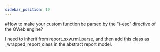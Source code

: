 ```yaml
---
sidebar_position: 19
---
```


#How to make your custom function be parsed by the “t-esc” directive of the QWeb engine?

I need to inherit from report_sxw.rml_parse, and then add this class as _wrapped_report_class in the abstract report model.